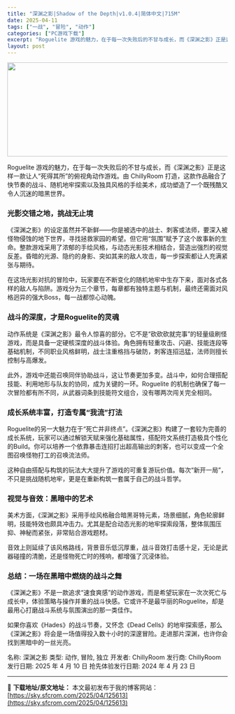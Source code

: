 ```yaml
---
title: "深渊之影|Shadow of the Depth|v1.0.4|简体中文|715M"
date: 2025-04-11
tags: ["一战", "冒险", "动作"]
categories: ["PC游戏下载"]
excerpt: "Roguelite 游戏的魅力，在于每一次失败后的不甘与成长，而《深渊之影》正是这样一款让人“死得其所”的俯视角动作游戏。由 ChillyRoom 打造，这款作品融合了快节奏的战斗、随机地牢探索以及独具风格的手绘美术，成功塑造了一个既残酷又令人沉迷的暗黑世界。 光影交错之地，挑战无止境 《深渊之影》&hellip;"
layout: post
---
```


<img class="aligncenter size-full wp-image-125614" src="https://sky.sfcrom.com/wp-content/uploads/2025/04/2025041100343746.webp" alt="" width="660" height="215" />
<p class="" data-start="73" data-end="203">Roguelite 游戏的魅力，在于每一次失败后的不甘与成长，而《深渊之影》正是这样一款让人“死得其所”的俯视角动作游戏。由 ChillyRoom 打造，这款作品融合了快节奏的战斗、随机地牢探索以及独具风格的手绘美术，成功塑造了一个既残酷又令人沉迷的暗黑世界。</p>

<h3 class="" data-start="205" data-end="221">光影交错之地，挑战无止境</h3>
<p class="" data-start="223" data-end="373">《深渊之影》的设定虽然并不新鲜——你是被选中的战士、刺客或法师，要深入被怪物侵蚀的地下世界，寻找拯救家园的希望。但它用“氛围”赋予了这个故事新的生命。整款游戏采用了浓郁的手绘风格，与动态光影技术相结合，营造出强烈的视觉反差。昏暗的光源、隐约的身影、突如其来的敌人攻击，每一步探索都让人充满紧张与期待。</p>
<p class="" data-start="375" data-end="467">在这场光影对抗的冒险中，玩家要在不断变化的随机地牢中生存下来，面对各式各样的敌人与陷阱。游戏分为三个章节，每章都有独特主题与机制，最终还需面对风格迥异的强大Boss，每一战都惊心动魄。</p>

<h3 class="" data-start="469" data-end="493">战斗的深度，才是Roguelite的灵魂</h3>
<p class="" data-start="495" data-end="611">动作系统是《深渊之影》最令人惊喜的部分。它不是“砍砍砍就完事”的轻量级刷怪游戏，而是具备一定硬核深度的战斗体验。角色拥有轻重攻击、闪避、技能连段等基础机制，不同职业风格鲜明，战士注重格挡与破防，刺客连招迅猛，法师则擅长控制与高爆发。</p>
<p class="" data-start="613" data-end="724">此外，游戏中还能召唤同伴协助战斗，这让节奏更加多变。战斗中，如何合理搭配技能、利用地形与队友的协同，成为关键的一环。Roguelite 的机制也确保了每一次冒险都有所不同，从武器词条到技能符文组合，没有哪两次闯关完全相同。</p>

<h3 class="" data-start="726" data-end="747">成长系统丰富，打造专属“我流”打法</h3>
<p class="" data-start="749" data-end="879">Roguelite的另一大魅力在于“死亡并非终点”。《深渊之影》构建了一套较为完善的成长系统，玩家可以通过解锁天赋来强化基础属性，搭配符文系统打造极具个性化的Build。你可以培养一个依靠暴击连招打出超高输出的刺客，也可以变成一个全图召唤怪物打工的召唤流法师。</p>
<p class="" data-start="881" data-end="947">这种自由搭配与构筑的玩法大大提升了游戏的可重复游玩价值。每次“新开一局”，不只是挑战随机地牢，更是在重新构筑一套属于自己的战斗哲学。</p>

<h3 class="" data-start="949" data-end="965">视觉与音效：黑暗中的艺术</h3>
<p class="" data-start="967" data-end="1055">美术方面，《深渊之影》采用手绘风格融合暗黑哥特元素，场景细腻，角色轮廓鲜明，技能特效也颇具冲击力。尤其是配合动态光影的地牢探索段落，整体氛围压抑、神秘而紧张，非常贴合游戏题材。</p>
<p class="" data-start="1057" data-end="1120">音效上则延续了该风格路线，背景音乐低沉厚重，战斗音效打击感十足，无论是武器碰撞的清脆，还是怪物死亡时的残响，都增强了沉浸体验。</p>

<h3 class="" data-start="1122" data-end="1142">总结：一场在黑暗中燃烧的战斗之舞</h3>
<p class="" data-start="1144" data-end="1242">《深渊之影》不是一款追求“速食爽感”的动作游戏，而是希望玩家在一次次死亡与成长中，体验策略与操作并重的战斗快感。它或许不是最华丽的Roguelite，却是最用心打磨战斗系统与氛围演出的那一类佳作。</p>
<p class="" data-start="1244" data-end="1333">如果你喜欢《Hades》的战斗节奏，又怀念《Dead Cells》的地牢探索感，那么《深渊之影》将会是一场值得投入数十小时的深邃冒险。走进那片深渊，也许你会找到黑暗中的一丝光亮。</p>
名称: 深渊之影
类型: 动作, 冒险, 独立
开发者: ChillyRoom
发行商: ChillyRoom
发行日期: 2025 年 4 月 10 日
抢先体验发行日期: 2024 年 4 月 23 日

---
📖 **下载地址/原文地址：** 本文最初发布于我的博客网站：[https://sky.sfcrom.com/2025/04/125613](https://sky.sfcrom.com/2025/04/125613)
